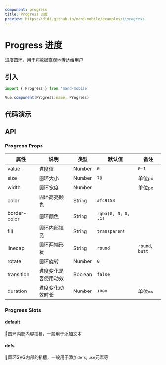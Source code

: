 ```yaml
---
component: progress
title: Progress 进度
preview: https://didi.github.io/mand-mobile/examples/#/progress
---
```


# Progress 进度


进度圆环，用于将数据直观地传达给用户

## 引入

```javascript
import { Progress } from 'mand-mobile'

Vue.component(Progress.name, Progress)
```


## 代码演示

<demo-wrapper
  src="src/packages/progress/demo"
  :demos="demos"
/>

<script setup>
const demos = import.meta.globEager('../../../src/packages/progress/demo/demo*.vue')
</script>

<!-- DEMO -->


## API

### Progress Props
|属性 | 说明 | 类型 | 默认值 | 备注 |
|----|-----|------|------|------|
|value|进度值|Number|`0`|`0-1`|
|size|圆环大小|Number|`70`|单位`px`|
|width|圆环宽度|Number| |单位`px`|
|color|圆环高亮颜色|String|`#fc9153`| |
|border-color|圆环颜色|String|`rgba(0, 0, 0, .1)`| |
|fill|圆环内部填充|String|`transparent`||
|linecap|圆环两端形状|String|`round`|`round`, `butt`|
|rotate|圆环旋转|Number|`0`||
|transition|进度变化是否使用动效|Boolean|`false`||
|duration|进度变化动效时长|Number|`1000`|单位`ms`|

### Progress Slots

#### default
圆环内部内容插槽，一般用于添加文本

#### defs
圆环SVG内部的插槽，一般用于添加`defs`, `use`元素等
